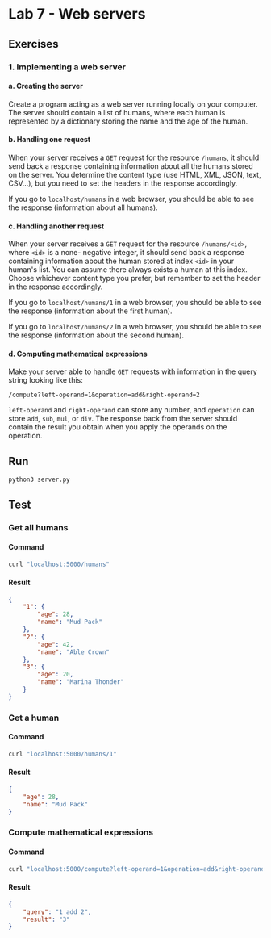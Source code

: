 # Lab 7 - Web servers

## Exercises

### 1. Implementing a web server

#### a. Creating the server

Create a program acting as a web server running locally on your computer. The server should contain a list of humans, where each human is represented by a dictionary storing the name and the age of the human.

#### b. Handling one request

When your server receives a `GET` request for the resource `/humans`, it should send back a response containing information about all the humans stored on the server. You determine the content type (use HTML, XML, JSON, text, CSV...), but you need to set the headers in the response accordingly.

If you go to `localhost/humans` in a web browser, you should be able to see the response (information about all humans).

#### c. Handling another request

When your server receives a `GET` request for the resource `/humans/<id>`, where `<id>` is a none- negative integer, it should send back a response containing information about the human stored at index `<id>` in your human's list. You can assume there always exists a human at this index. Choose whichever content type you prefer, but remember to set the header in the response accordingly.

If you go to `localhost/humans/1` in a web browser, you should be able to see the response (information about the first human).

If you go to `localhost/humans/2` in a web browser, you should be able to see the response (information about the second human).

#### d. Computing mathematical expressions

Make your server able to handle `GET` requests with information in the query string looking like this:

```
/compute?left-operand=1&operation=add&right-operand=2
```

`left-operand` and `right-operand` can store any number, and `operation` can store `add`, `sub`, `mul`, or `div`. The response back from the server should contain the result you obtain when you apply the operands on the operation.

## Run

```sh
python3 server.py
```

## Test

### Get all humans

#### Command

```sh
curl "localhost:5000/humans"
```

#### Result

```json
{
    "1": {
        "age": 28,
        "name": "Mud Pack"
    },
    "2": {
        "age": 42,
        "name": "Able Crown"
    },
    "3": {
        "age": 20,
        "name": "Marina Thonder"
    }
}
```

### Get a human

#### Command

```sh
curl "localhost:5000/humans/1"
```

#### Result

```json
{
    "age": 28,
    "name": "Mud Pack"
}
```

### Compute mathematical expressions

#### Command

```sh
curl "localhost:5000/compute?left-operand=1&operation=add&right-operand=2"
```

#### Result

```json
{
    "query": "1 add 2",
    "result": "3"
}
```
